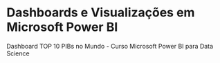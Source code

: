 # Dashboards e Visualizações em Microsoft Power BI
  Dashboard TOP 10 PIBs no Mundo - Curso Microsoft Power BI para Data Science
